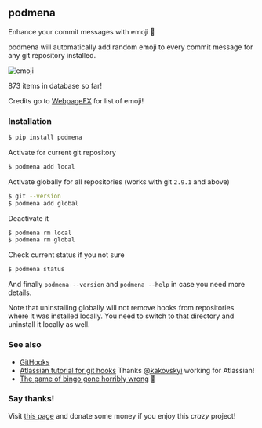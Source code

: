 ## podmena

Enhance your commit messages with emoji :cherries:

podmena will automatically add random emoji to every commit message for any
git repository installed.

![emoji](https://github.com/bmwant/podmena/blob/master/podmena.png)

873 items in database so far!

Credits go to [WebpageFX](https://www.webpagefx.com/tools/emoji-cheat-sheet/) 
for list of emoji!

### Installation

```bash
$ pip install podmena
```
Activate for current git repository
```bash
$ podmena add local
```
Activate globally for all repositories (works with git `2.9.1` and above)
```bash
$ git --version
$ podmena add global
```
Deactivate it
```bash
$ podmena rm local
$ podmena rm global
```
Check current status if you not sure
```bash
$ podmena status
```
And finally `podmena --version` and `podmena --help` in case you need more 
details.


Note that uninstalling globally will not remove hooks from repositories where
it was installed locally. You need to switch to that directory and uninstall it
locally as well.

### See also

* [GitHooks](https://githooks.com/)
* [Atlassian tutorial for git hooks](https://www.atlassian.com/git/tutorials/git-hooks)
Thanks [@kakovskyi](https://github.com/kakovskyi) working for Atlassian!
* [The game of bingo gone horribly wrong](http://lemonparty.club) :lemon:

### Say thanks!

Visit [this page](https://gimmebackmyson.herokuapp.com/) 
and donate some money if you enjoy this _crazy_ project!
